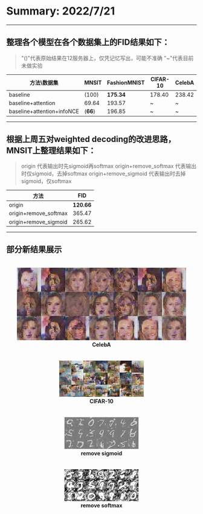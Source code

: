 # Summary: 2022/7/21
***
## 整理各个模型在各个数据集上的FID结果如下：
>"()"代表原始结果在12服务器上，仅凭记忆写出，可能不准确
> "~"代表目前未做实验

|方法\数据集|MNSIT|FashionMNIST|CIFAR-10|CelebA|
|----------|-----|-------------|--------|------|
|baseline|(100)|**175.34**|178.40|238.42|
|baseline+attention|69.64|193.57|~|~|
|baseline+attention+infoNCE|(**66**)|196.85|~|~|


***

## 根据上周五对weighted decoding的改进思路，MNSIT上整理结果如下：
> origin 代表输出时先sigmoid再softmax
> origin+remove_softmax 代表输出时仅sigmoid，去掉softmax
> origin+remove_sigmoid 代表输出时去掉sigmoid，仅softmax

|方法|FID|
|----|----|
|origin|**120.66**|
|origin+remove_softmax|365.47|
|origin+remove_sigmoid|265.62|

***

## 部分新结果展示
<br/>
<center>
    <img src = "./CelebA.png">
    <br>
    <b>CelebA</b>
    <br>
    <br>
    <br>
    <img src = "./CIFAR10.png">
    <br>
    <b>CIFAR-10</b>
    <br>
    <br>
    <br>
    <img src = "./remove_sigmoid.png">
    <br>
    <b>remove sigmoid</b>
    <br>
    <br>
    <br>
    <img src = "./remove_softmax.png">
    <br>
    <b>remove softmax</b></p>
</center>